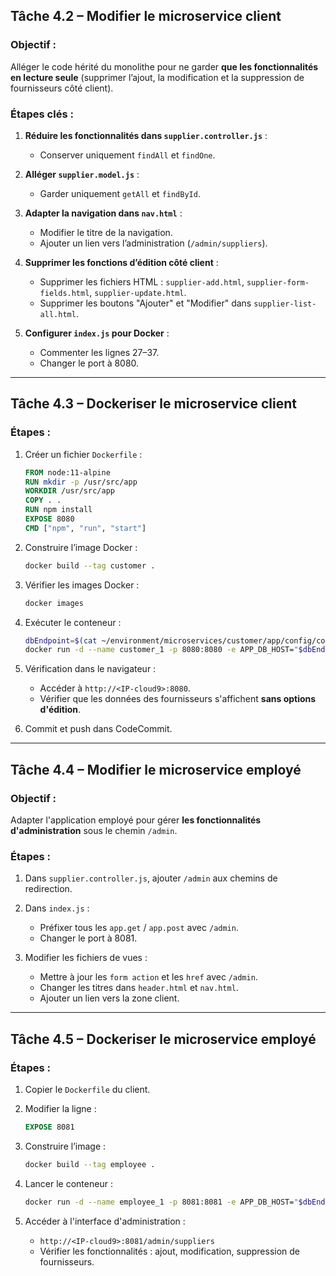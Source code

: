 
##  **Tâche 4.2 – Modifier le microservice client**

### Objectif :
Alléger le code hérité du monolithe pour ne garder **que les fonctionnalités en lecture seule** (supprimer l’ajout, la modification et la suppression de fournisseurs côté client).

### Étapes clés :
1. **Réduire les fonctionnalités dans `supplier.controller.js`** :
   - Conserver uniquement `findAll` et `findOne`.

2. **Alléger `supplier.model.js`** :
   - Garder uniquement `getAll` et `findById`.

3. **Adapter la navigation dans `nav.html`** :
   - Modifier le titre de la navigation.
   - Ajouter un lien vers l’administration (`/admin/suppliers`).

4. **Supprimer les fonctions d’édition côté client** :
   - Supprimer les fichiers HTML : `supplier-add.html`, `supplier-form-fields.html`, `supplier-update.html`.
   - Supprimer les boutons "Ajouter" et "Modifier" dans `supplier-list-all.html`.

5. **Configurer `index.js` pour Docker** :
   - Commenter les lignes 27–37.
   - Changer le port à 8080.

---

##  **Tâche 4.3 – Dockeriser le microservice client**

### Étapes :
1. Créer un fichier `Dockerfile` :
   ```Dockerfile
   FROM node:11-alpine
   RUN mkdir -p /usr/src/app
   WORKDIR /usr/src/app
   COPY . .
   RUN npm install
   EXPOSE 8080
   CMD ["npm", "run", "start"]
   ```

2. Construire l’image Docker :
   ```bash
   docker build --tag customer .
   ```

3. Vérifier les images Docker :
   ```bash
   docker images
   ```

4. Exécuter le conteneur :
   ```bash
   dbEndpoint=$(cat ~/environment/microservices/customer/app/config/config.js | grep 'APP_DB_HOST' | cut -d '"' -f2)
   docker run -d --name customer_1 -p 8080:8080 -e APP_DB_HOST="$dbEndpoint" customer
   ```

5. Vérification dans le navigateur :
   - Accéder à `http://<IP-cloud9>:8080`.
   - Vérifier que les données des fournisseurs s'affichent **sans options d'édition**.

6. Commit et push dans CodeCommit.

---

##  **Tâche 4.4 – Modifier le microservice employé**

### Objectif :
Adapter l'application employé pour gérer **les fonctionnalités d'administration** sous le chemin `/admin`.

### Étapes :
1. Dans `supplier.controller.js`, ajouter `/admin` aux chemins de redirection.

2. Dans `index.js` :
   - Préfixer tous les `app.get` / `app.post` avec `/admin`.
   - Changer le port à 8081.

3. Modifier les fichiers de vues :
   - Mettre à jour les `form action` et les `href` avec `/admin`.
   - Changer les titres dans `header.html` et `nav.html`.
   - Ajouter un lien vers la zone client.

---

##  **Tâche 4.5 – Dockeriser le microservice employé**

### Étapes :
1. Copier le `Dockerfile` du client.
2. Modifier la ligne :
   ```Dockerfile
   EXPOSE 8081
   ```

3. Construire l’image :
   ```bash
   docker build --tag employee .
   ```

4. Lancer le conteneur :
   ```bash
   docker run -d --name employee_1 -p 8081:8081 -e APP_DB_HOST="$dbEndpoint" employee
   ```

5. Accéder à l'interface d'administration :
   - `http://<IP-cloud9>:8081/admin/suppliers`
   - Vérifier les fonctionnalités : ajout, modification, suppression de fournisseurs.

